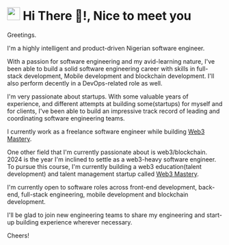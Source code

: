 <h1><img src="https://emojis.slackmojis.com/emojis/images/1531849430/4246/blob-sunglasses.gif?1531849430" width="30"/> Hi There 👋!, Nice to meet you</h1>

Greetings.

I'm a highly intelligent and product-driven Nigerian software engineer. 

With a passion for software engineering and my avid-learning nature, I've been able to build a solid software engineering career with skills in full-stack development, Mobile development and blockchain development. I'll also perform decently in a DevOps-related role as well.

I'm very passionate about startups. With some valuable years of experience, and different attempts at building some(startups) for myself and for clients, I've been able to build an impressive track record of leading and coordinating software engineering teams. 

I currently work as a freelance software engineer while building [Web3 Mastery](https://web3mastery.org).

One other field that I'm currently passionate about is web3/blockchain. 2024 is the year I'm inclined to settle as a web3-heavy software engineer. To pursue this course, I'm currently building a web3 education(talent development) and talent management startup called [Web3 Mastery](https://web3mastery.org).

I'm currently open to software roles across front-end development, back-end, full-stack engineering, mobile development and blockchain development.

I'll be glad to join new engineering teams to share my engineering and start-up building experience wherever necessary.

Cheers!
